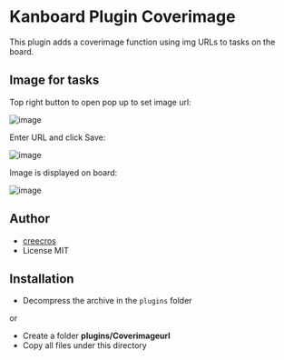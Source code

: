 # Kanboard Plugin Coverimage

This plugin adds a coverimage function using img URLs to tasks on the board.

## Image for tasks

Top right button to open pop up to set image url:

![image](https://user-images.githubusercontent.com/26339368/192407801-04f87ab2-f6e5-4586-bcbf-d906543c3aca.png)

Enter URL and click Save:

![image](https://user-images.githubusercontent.com/26339368/192407930-c03996e0-c2bd-47c1-95b4-8dd7c1d86b8f.png)

Image is displayed on board:

![image](https://user-images.githubusercontent.com/26339368/192407559-c6468bcb-48fb-4774-8537-bfb95734d68e.png)


## Author

- [creecros](https://github.com/creecros)
- License MIT

## Installation

- Decompress the archive in the `plugins` folder

or

- Create a folder **plugins/Coverimageurl**
- Copy all files under this directory
